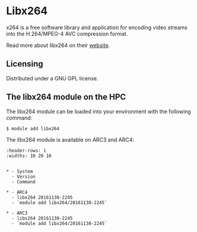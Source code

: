 # Libx264

x264 is a free software library and application for encoding video streams into the H.264/MPEG-4 AVC compression format.



Read more about libx264 on their [website](http://www.videolan.org/developers/x264.html).





## Licensing

Distributed under a GNU GPL license.



## The libx264 module on the HPC

The libx264 module can be loaded into your environment with the following command:

```bash
$ module add libx264
```

The libx264 module is available on ARC3 and ARC4:

```{list-table}
:header-rows: 1
:widths: 10 20 10


* - System
  - Version
  - Command

* - ARC4
  - libx264 20161130-2245
  - `module add libx264/20161130-2245`

* - ARC3
  - libx264 20161130-2245
  - `module add libx264/20161130-2245`

```
